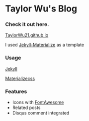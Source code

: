 # Taylor Wu's Blog

### Check it out here.
[TaylorWu21.github.io](https://taylorwu21.github.io/)

I used [Jekyll-Materialize](https://github.com/codeharuka/jekyll-materialize) as a template

### Usage
[Jekyll](http://http://jekyllrb.com/)

[Materializecss](http://materializecss.com/)

### Features
* Icons with [FontAwesome](https://fortawesome.github.io/Font-Awesome/)
* Related posts
* Disqus comment integrated
